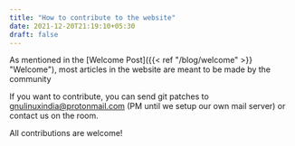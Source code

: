 ```yaml
---
title: "How to contribute to the website"
date: 2021-12-20T21:19:10+05:30
draft: false
---
```


As mentioned in the [Welcome Post]({{< ref "/blog/welcome" >}} "Welcome"), most articles in the website are meant to be made by the community

If you want to contribute, you can send git patches to [gnulinuxindia@protonmail.com](mailto:gnulinuxindia@protonmail.com) (PM until we setup our own mail server)  or contact us on the room.

All contributions are welcome!
